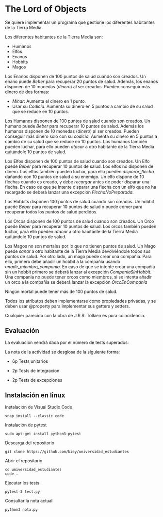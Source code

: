 # The Lord of Objects

Se quiere implementar un programa que gestione los diferentes habitantes de la Tierra Media.

Los diferentes habitantes de la Tierra Media son:

- Humanos
- Elfos
- Enanos
- Hobbits
- Magos

Los Enanos disponen de 100 puntos de salud cuando son creados. Un enano puede *Beber* para recuperar 20 puntos de salud. Además, los enanos disponen de 10 monedas (*dinero*) al ser creados. Pueden conseguir más dinero de dos formas:

- *Minar*: Aumenta el dinero en 1 punto.
- Usar su *Codicia*: Aumenta su dinero en 5 puntos a cambio de su salud que se reduce en 10 puntos.

Los Humanos disponen de 100 puntos de salud cuando son creados. Un humano puede *Beber* para recuperar 10 puntos de salud.  Además los humanos disponen de 10 monedas (*dinero*) al ser creados. Pueden conseguir más dinero solo con su *codicia*, Aumenta su dinero en 5 puntos a cambio de su salud que se reduce en 10 puntos. Los humanos también pueden luchar, para ello pueden *atacar* a otro habitante de la Tierra Media quitándole 10 puntos de salud.

Los Elfos disponen de 100 puntos de salud cuando son creados. Un Elfo puede *Beber* para recuperar 10 puntos de salud. Los elfos no disponen de dinero. Los elfos también pueden luchar, para ello pueden *disparar_flecha* dañando con 10 puntos de salud a su enemigo. Un elfo dispone de 10 flechas cuando es creado, y debe *recargar* antes de poder disparar una flecha. En caso de que se intente disparar una flecha con un elfo que no ha recargado se deberá lanzar una excepción *FlechaNoPreparada*.

Los Hobbits disponen 100 puntos de salud cuando son creados. Un hobbit puede *Beber* para recuperar 10 puntos de salud o puede comer para recuperar todos los puntos de salud perdidos.

Los Orcos disponen de 100 puntos de salud cuando son creados. Un Orco puede *Beber* para recuperar 10 puntos de salud. Los orcos también pueden luchar, para ello pueden *atacar* a otro habitante de la Tierra Media quitándole 10 puntos de salud.

Los Magos no son mortales por lo que no tienen puntos de salud. Un Mago puede *sanar* a otro habitante de la Tierra Media devolviéndole todos sus puntos de salud. Por otro lado, un mago puede crear una compañia. Para ello, primero debe añadir un hobbit a la compañia usando *anadir_miembro_compania*. En caso de que se intente crear una compañia sin un hobbit primero se deberá lanzar al excepción *CompaniaSinHobbit*. Una compania no puede tener orcos como miembros, si se intenta añadir un orco a la compañia se deberá lanzar la excepción *OrcoEnCompania*

Ningún mortal puede tener más de 100 puntos de salud.

Todos los atributos deben implementarse como propiedades privadas, y se deben usar @property para implementar sus getters y setters.

Cualquier parecido con la obra de J.R.R. Tolkien es pura coincidencia.

## Evaluación

La evaluación vendrá dada por el número de tests superados:

La nota de la actividad se desglosa de la siguiente forma:
    

- 6p Tests unitarios
  
- 2p Tests de integracion
  
- 2p Tests de excepciones



## Instalación en linux

Instalación de Visual Studio Code

```
snap install --classic code
```

Instalación de pytest

```
sudo apt-get install python3-pytest
```

Descarga del repositorio

```
git clone https://github.com/kiey/universidad_estudiantes
```

Abrir el repositorio

```
cd universidad_estudiantes
code .
```

Ejecutar los tests

```
pytest-3 test.py
```

Consultar la nota actual

```
python3 nota.py
```